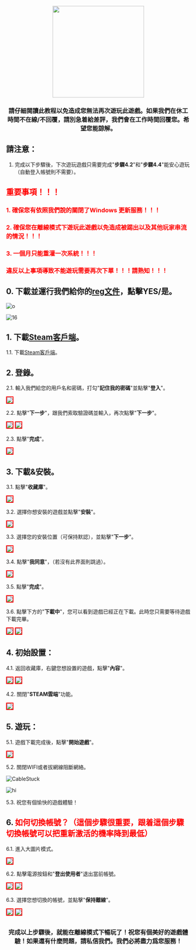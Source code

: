 <p align="center">
<img src="https://user-images.githubusercontent.com/91774682/136349945-a873c338-cb9c-40db-b596-12ccba0a2192.png" width="250" height="250">
</p>

<center> <h3>請仔細閱讀此教程以免造成您無法再次遊玩此遊戲。如果我們在休工時間不在線/不回覆，請別急着給差評，我們會在工作時間回覆您。希望您能諒解。</h3> </center>

## 請注意：
1. 完成以下步驟後，下次遊玩遊戲只需要完成"**步驟4.2**"和"**步驟4.4**"能安心遊玩 （自動登入帳號則不需要）。


## <span style="color: red;">重要事項！！！</span>
### <span style="color: red;">1. 確保您有依照我們說的關閉了Windows 更新服務！！！</span>
### <span style="color: red;">2. 確保您在離線模式下遊玩此遊戲以免造成被踢出以及其他玩家串流的情況！！！</span>
### <span style="color: red;">3. 一個月只能重灌一次系統！！！</span>

### <span style="color: red;">違反以上事項導致不能遊玩需要再次下單！！！請熟知！！！</span>

## 0. 下載並運行我們給你的[reg文件](https://github.com/cyberspace1902/Cyber-Space-Guide/releases/download/o%3B%3B/pauseupdate.reg)，點擊YES/是。

![o](https://user-images.githubusercontent.com/91774682/146409843-91957c78-387d-4762-872c-3b5b38264482.jpg)

![16](https://user-images.githubusercontent.com/91774682/146410001-2bfae0e8-d19b-4ded-81df-8f9b8661454c.jpg)

## 1. 下載[Steam客戶端](https://cdn.cloudflare.steamstatic.com/client/installer/SteamSetup.exe)。

1.1. 下載[Steam客戶端](https://cdn.cloudflare.steamstatic.com/client/installer/SteamSetup.exe)。

## 2. 登錄。

2.1. 輸入我們給您的用戶名和密碼，打勾"**記住我的密碼**"並點擊"**登入**"。

<img src="https://user-images.githubusercontent.com/91774682/136976214-fa9970e8-47bd-4cc1-989b-d5cc40c6290b.jpg" style="border: 2px solid red" />

2.2. 點擊"**下一步**"，跟我們索取驗證碼並輸入，再次點擊"**下一步**"。

<img src="https://user-images.githubusercontent.com/91774682/136976510-dcc433aa-a507-4387-934b-f6b74de466e9.jpg" style="border: 2px solid red" />

<img src="https://user-images.githubusercontent.com/91774682/136976502-203bd860-38f1-424b-a433-1e2b25fe457e.jpg" style="border: 2px solid red" />

2.3. 點擊"**完成**"。

<img src="https://user-images.githubusercontent.com/91774682/136976695-dfb0693f-ab1d-49eb-826c-6e1da4bc6939.jpg" style="border: 2px solid red" />

## 3. 下載&安裝。

3.1. 點擊"**收藏庫**"。

<img src="https://user-images.githubusercontent.com/91774682/136977131-c442ef9e-5db4-498c-b398-9efc0626568f.jpg" style="border: 2px solid red" />

3.2. 選擇你想安裝的遊戲並點擊"**安裝**"。

<img src="https://user-images.githubusercontent.com/91774682/136977389-b1750bbf-d279-461b-a451-fcfe1beabdf3.jpg" style="border: 2px solid red" />

3.3. 選擇您的安裝位置（可保持默認），並點擊"**下一步**"。

<img src="https://user-images.githubusercontent.com/91774682/136977576-b7e331ab-beee-44cc-89ed-4bfd9dab4efc.jpg" style="border: 2px solid red" />

3.4. 點擊"**我同意**"，（若沒有此界面則跳過）。

<img src="https://user-images.githubusercontent.com/91774682/136977736-682a1f39-97ad-4591-84ab-d585293fd8c6.jpg" style="border: 2px solid red" />

3.5. 點擊"**完成**"。

<img src="https://user-images.githubusercontent.com/91774682/136977848-304c51c8-840e-40ff-9327-673e7abc626d.jpg" style="border: 2px solid red" />

3.6. 點擊下方的"**下載中**"，您可以看到遊戲已經正在下載。此時您只需要等待遊戲下載完畢。

<img src="https://user-images.githubusercontent.com/91774682/136978175-51a0d2bf-98a8-44e5-a8f1-c772559b00ff.jpg" style="border: 2px solid red" />

<img src="https://user-images.githubusercontent.com/91774682/136978312-a71ed217-30ba-4387-a290-2a97081df2a7.jpg" style="border: 2px solid red" />

## 4. 初始設置：

4.1. 返回收藏庫，右鍵您想設置的遊戲，點擊"**內容**"。

<img src="https://user-images.githubusercontent.com/91774682/136977131-c442ef9e-5db4-498c-b398-9efc0626568f.jpg" style="border: 2px solid red" />

<img src="https://user-images.githubusercontent.com/91774682/136978629-737223fc-72c3-4cca-bff3-419bccb505a7.jpg" style="border: 2px solid red" />

4.2. 關閉"**STEAM雲端**"功能。

<img src="https://user-images.githubusercontent.com/91774682/136978934-653535ea-dc2f-4c20-aab9-87c5a0a812a7.jpg" style="border: 2px solid red" />

## 5. 遊玩：

5.1. 遊戲下載完成後，點擊"**開始遊戲**"。

<img src="https://user-images.githubusercontent.com/91774682/136979429-19c5e250-b3d5-4029-ba71-1a580042b1df.jpg" style="border: 2px solid red" />

5.2. 關閉WIFI或者拔網線阻斷網絡。

![CableStuck](https://user-images.githubusercontent.com/91774682/146641182-4528598d-d446-4104-8a44-3ad43aa40821.png)

![hi](https://user-images.githubusercontent.com/91774682/146641843-4d614420-b0c5-4a60-bad7-1a9927e9f76a.jpg)

5.3. 祝您有個愉快的遊戲體驗！ 

## 6. <span style="color: red;">如何切換帳號？（這個步驟很重要，跟着這個步驟切換帳號可以把重新激活的機率降到最低）</span>

6.1. 進入大圖片模式。

<img src="https://user-images.githubusercontent.com/91774682/136989235-8ee6b05d-6489-4b63-b140-01fcbf2eea12.jpg" style="border: 2px solid red" />

6.2. 點擊電源按鈕和"**登出使用者**"退出當前帳號。

<img src="https://user-images.githubusercontent.com/91774682/136989293-e8e65ec0-0270-47d1-bbc3-d101fc181188.jpg" style="border: 2px solid red" />

<img src="https://user-images.githubusercontent.com/91774682/136989303-34e883f0-2c8e-44d4-8129-78720a58152b.jpg" style="border: 2px solid red" />

6.3. 選擇您想切換的帳號，並點擊"**保持離線**"。

<img src="https://user-images.githubusercontent.com/91774682/136989314-8990415e-67a6-4b08-a264-28b96e5c2cb3.jpg" style="border: 2px solid red" />

<img src="https://user-images.githubusercontent.com/91774682/136989320-5fffbeda-230d-4585-8968-fc50368dc2c5.jpg" style="border: 2px solid red" />

<h2></h2>

<center> <h3>完成以上步驟後，就能在離線模式下暢玩了！祝您有個美好的遊戲體驗！如果還有什麼問題，請私信我們。我們必將盡力爲您服務！</h3> </center>
